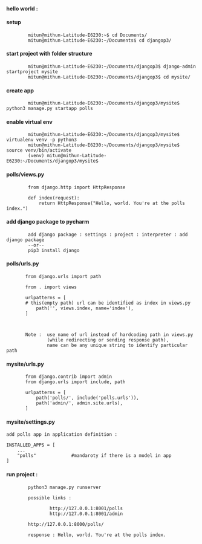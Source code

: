 #### hello world : 

#### setup

            mitun@mithun-Latitude-E6230:~$ cd Documents/
            mitun@mithun-Latitude-E6230:~/Documents$ cd djangop3/

#### start project with folder structure

            mitun@mithun-Latitude-E6230:~/Documents/djangop3$ django-admin startproject mysite
            mitun@mithun-Latitude-E6230:~/Documents/djangop3$ cd mysite/

#### create app            
            mitun@mithun-Latitude-E6230:~/Documents/djangop3/mysite$ python3 manage.py startapp polls


#### enable virtual env
            
            mitun@mithun-Latitude-E6230:~/Documents/djangop3/mysite$ virtualenv venv -p python3
            mitun@mithun-Latitude-E6230:~/Documents/djangop3/mysite$ source venv/bin/activate
            (venv) mitun@mithun-Latitude-E6230:~/Documents/djangop3/mysite$ 


#### polls/views.py

            from django.http import HttpResponse

            def index(request):
                return HttpResponse("Hello, world. You're at the polls index.")


#### add django package to pycharm
	
            add django package : settings : project : interpreter : add django package
            --or--
            pip3 install django


#### polls/urls.py

           from django.urls import path

           from . import views

           urlpatterns = [
	       # this(empty path) url can be identified as index in views.py
               path('', views.index, name='index'),   
           ]
 

 
           Note :  use name of url instead of hardcoding path in views.py
                   (while redirecting or sending response path), 
                   name can be any unique string to identify particular path


#### mysite/urls.py

           from django.contrib import admin
           from django.urls import include, path

           urlpatterns = [
               path('polls/', include('polls.urls')),
               path('admin/', admin.site.urls),
           ]
	   
#### mysite/settings.py

	add polls app in application definition : 
	
	INSTALLED_APPS = [
		...
		"polls"				#mandaroty if there is a model in app
	]


#### run project : 

            python3 manage.py runserver

            possible links : 

                    http://127.0.0.1:8001/polls
                    http://127.0.0.1:8001/admin

            http://127.0.0.1:8000/polls/

            response : Hello, world. You're at the polls index.

